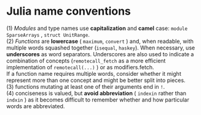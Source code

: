 # Julia name conventions 
(1) *Modules* and type names use **capitalization** and **camel** case: `module SparseArrays` , `struct UnitRange`.    
(2) *Functions* are **lowercase** ( `maximum`, `convert` ) and, when readable, with multiple words squashed together (`isequal`, `haskey`). When necessary, use **underscores** as word separators. Underscores are also used to indicate a combination of concepts (`remotecall_fetch` as a more efficient implementation of `remotecall(...)` ) or as modifiers.fetch.  
If a function name requires multiple words, consider whether it might represent more than one concept and might be better split into pieces.  
(3) functions mutating at least one of their arguments end in `!`.   
(4) conciseness is valued, but **avoid abbreviation** ( `indexin` rather than `indxin` ) as it becomes difficult to remember whether and how particular words are abbreviated.